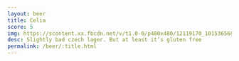 ```yaml
---
layout: beer
title: Celia
score: 5
img: https://scontent.xx.fbcdn.net/v/t1.0-0/p480x480/12119170_10153656873518745_1645193236829467007_n.jpg?oh=5d5c0c01e9c02afc5c317bb73f039f3e&oe=5886DAD6
desc: Slightly bad czech lager. But at least it’s gluten free
permalink: /beer/:title.html
---
```

